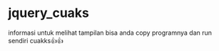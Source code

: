 # jquery_cuaks
informasi 
untuk melihat tampilan bisa anda copy programnya dan run sendiri cuakks👍👍
